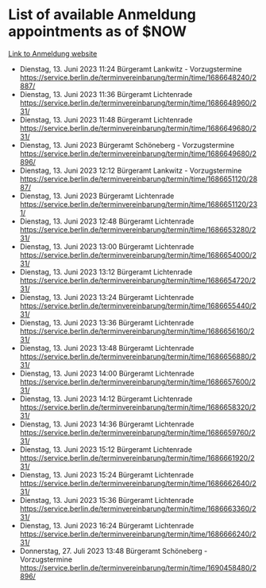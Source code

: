 # List of available Anmeldung appointments as of $NOW
[Link to Anmeldung website](https://service.berlin.de/terminvereinbarung/termin/tag.php?termin=1&anliegen[]=120686&dienstleisterlist=122210,122217,327316,122219,327312,122227,327314,122231,327346,122243,327348,122254,122252,329742,122260,329745,122262,329748,122271,327278,122273,327274,122277,327276,330436,122280,327294,122282,327290,122284,327292,122291,327270,122285,327266,122286,327264,122296,327268,150230,329760,122297,327286,122294,327284,122312,329763,122314,329775,122304,327330,122311,327334,122309,327332,317869,122281,327352,122279,329772,122283,122276,327324,122274,327326,122267,329766,122246,327318,122251,327320,122257,327322,122208,327298,122226,327300&herkunft=http%3A%2F%2Fservice.berlin.de%2Fdienstleistung%2F120686%2F)
- Dienstag, 13. Juni 2023 11:24 Bürgeramt Lankwitz - Vorzugstermine https://service.berlin.de/terminvereinbarung/termin/time/1686648240/2887/
- Dienstag, 13. Juni 2023 11:36 Bürgeramt Lichtenrade https://service.berlin.de/terminvereinbarung/termin/time/1686648960/231/
- Dienstag, 13. Juni 2023 11:48 Bürgeramt Lichtenrade https://service.berlin.de/terminvereinbarung/termin/time/1686649680/231/
- Dienstag, 13. Juni 2023  Bürgeramt Schöneberg - Vorzugstermine https://service.berlin.de/terminvereinbarung/termin/time/1686649680/2896/
- Dienstag, 13. Juni 2023 12:12 Bürgeramt Lankwitz - Vorzugstermine https://service.berlin.de/terminvereinbarung/termin/time/1686651120/2887/
- Dienstag, 13. Juni 2023  Bürgeramt Lichtenrade https://service.berlin.de/terminvereinbarung/termin/time/1686651120/231/
- Dienstag, 13. Juni 2023 12:48 Bürgeramt Lichtenrade https://service.berlin.de/terminvereinbarung/termin/time/1686653280/231/
- Dienstag, 13. Juni 2023 13:00 Bürgeramt Lichtenrade https://service.berlin.de/terminvereinbarung/termin/time/1686654000/231/
- Dienstag, 13. Juni 2023 13:12 Bürgeramt Lichtenrade https://service.berlin.de/terminvereinbarung/termin/time/1686654720/231/
- Dienstag, 13. Juni 2023 13:24 Bürgeramt Lichtenrade https://service.berlin.de/terminvereinbarung/termin/time/1686655440/231/
- Dienstag, 13. Juni 2023 13:36 Bürgeramt Lichtenrade https://service.berlin.de/terminvereinbarung/termin/time/1686656160/231/
- Dienstag, 13. Juni 2023 13:48 Bürgeramt Lichtenrade https://service.berlin.de/terminvereinbarung/termin/time/1686656880/231/
- Dienstag, 13. Juni 2023 14:00 Bürgeramt Lichtenrade https://service.berlin.de/terminvereinbarung/termin/time/1686657600/231/
- Dienstag, 13. Juni 2023 14:12 Bürgeramt Lichtenrade https://service.berlin.de/terminvereinbarung/termin/time/1686658320/231/
- Dienstag, 13. Juni 2023 14:36 Bürgeramt Lichtenrade https://service.berlin.de/terminvereinbarung/termin/time/1686659760/231/
- Dienstag, 13. Juni 2023 15:12 Bürgeramt Lichtenrade https://service.berlin.de/terminvereinbarung/termin/time/1686661920/231/
- Dienstag, 13. Juni 2023 15:24 Bürgeramt Lichtenrade https://service.berlin.de/terminvereinbarung/termin/time/1686662640/231/
- Dienstag, 13. Juni 2023 15:36 Bürgeramt Lichtenrade https://service.berlin.de/terminvereinbarung/termin/time/1686663360/231/
- Dienstag, 13. Juni 2023 16:24 Bürgeramt Lichtenrade https://service.berlin.de/terminvereinbarung/termin/time/1686666240/231/
- Donnerstag, 27. Juli 2023 13:48 Bürgeramt Schöneberg - Vorzugstermine https://service.berlin.de/terminvereinbarung/termin/time/1690458480/2896/
